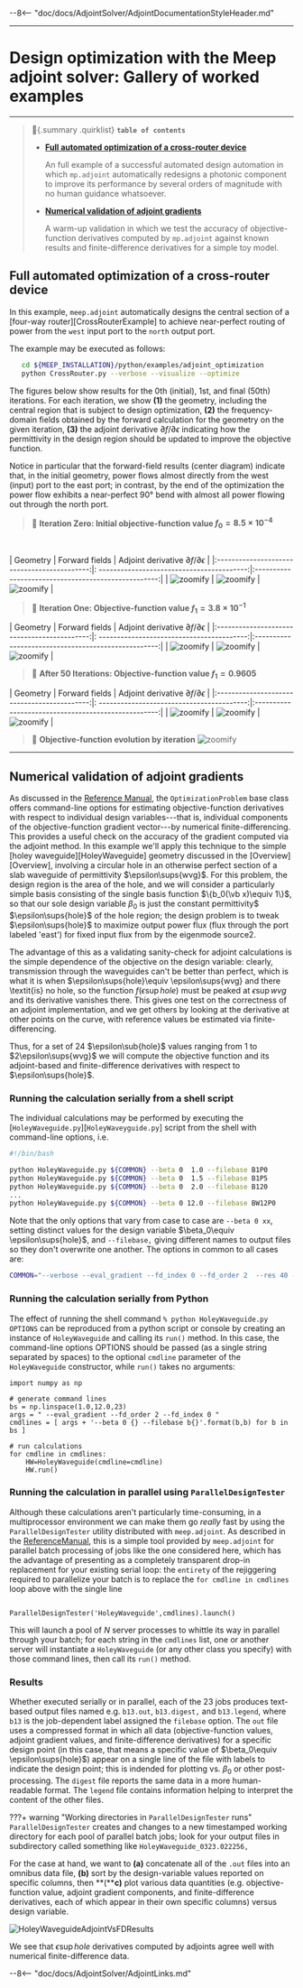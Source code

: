 --8<-- "doc/docs/AdjointSolver/AdjointDocumentationStyleHeader.md"

---
# Design optimization with the Meep adjoint solver: Gallery of worked examples
---

> :bookmark:{.summary .quirklist} **`table of contents`**
>
>
> - [**Full automated optimization of a cross-router device**](#full-automated-optimization-of-a-cross-router-device)
>
>     An full example of a successful automated design automation in which `mp.adjoint`
>     automatically redesigns a photonic component to improve its performance by
>     several orders of magnitude with no human guidance whatsoever.
>
>
>
> - [**Numerical validation of adjoint gradients**](#numerical-validation-of-adjoint-gradients)
>
>     A warm-up validation in which we test the accuracy of objective-function derivatives
>     computed by `mp.adjoint` against known results and finite-difference derivatives
>     for a simple toy model.


## **Full automated optimization of a cross-router device**

In this example, `meep.adjoint` automatically designs the 
central section of a [four-way router][CrossRouterExample]
to achieve near-perfect routing of power from the `west` input
port to the `north` output port.

The example may be executed as follows:

```bash
   cd ${MEEP_INSTALLATION}/python/examples/adjoint_optimization
   python CrossRouter.py --verbose --visualize --optimize
```

The figures below show results for the 0th (initial), 1st, and final (50th)
iterations. For each iteration, we show **(1)** the geometry, including the
central region that is subject to design optimization, **(2)** the frequency-domain
fields obtained by the forward calculation for the geometry on the given iteration,
**(3)** the adjoint derivative $\partial f/\partial \epsilon$ indicating
how the permittivity in the design region should be updated to improve the objective 
function.

Notice in particular that the forward-field results (center diagram) indicate
that, in the initial geometry, power flows almost directly from the west (input)
port to the east port; in contrast, by the end of the optimization
the power flow exhibits a near-perfect 90&deg; bend with almost all power
flowing out through the north port.

>:bookmark: **Iteration Zero: Initial objective-function value $f_0 = 8.5\times 10^{-4}$**

<br>


|  Geometry                                   | Forward fields                             |  Adjoint derivative $\partial f /\partial\epsilon$  |
|:-------------------------------------------:|: -----------------------------------------:|:---------------------------------------------------:|
| ![zoomify](images/RouterGeometry_Iter0.png) | ![zoomify](images/RouterForward_Iter0.png) |  ![zoomify](images/RouterDerivative_Iter0.png)      |



>:bookmark: **Iteration One: Objective-function value $f_1 = 3.8\times 10^{-1}$**
 
|  Geometry                                   | Forward fields                             |  Adjoint derivative $\partial f /\partial\epsilon$  |
|:-------------------------------------------:|: -----------------------------------------:|:---------------------------------------------------:|
| ![zoomify](images/RouterGeometry_Iter1.png) | ![zoomify](images/RouterForward_Iter1.png) |  ![zoomify](images/RouterDerivative_Iter1.png)      |


>:bookmark: **After 50 Iterations: Objective-function value $f_1 = 0.9605$**

 
|  Geometry                                   | Forward fields                             |  Adjoint derivative $\partial f /\partial\epsilon$  |
|:-------------------------------------------:|: -----------------------------------------:|:---------------------------------------------------:|
| ![zoomify](images/RouterGeometry_Final.png) | ![zoomify](images/RouterForward_Final.png) |  ![zoomify](images/RouterDerivative_Final.png)      |


>:bookmark: **Objective-function evolution by iteration**
  ![zoomify](images/RouterObjectiveByIter.png)


--------------------------------------------------

## Numerical validation of adjoint gradients

As discussed in the [Reference Manual](ReferenceManual.md),
the `OptimizationProblem` base class offers command-line options
for estimating objective-function derivatives with respect
to individual design variables---that is, individual components
of the objective-function gradient vector---by numerical finite-differencing. 
This provides a useful check on the accuracy of the
gradient computed via the adjoint method. In this example
we'll apply this technique to the simple
[holey waveguide][HoleyWaveguide] geometry discussed
in the [Overview][Overview], involving a circular hole 
in an otherwise perfect section of a slab waveguide of
permittivity $\epsilon\sups{wvg}$.
For this problem, the design region is the area of the hole,
and we will consider a particularly simple basis consisting of
the single basis function $\{b_0(\vb x)\equiv 1\}$, so that
our sole design variable $\beta_0$ is just the constant permittivity$
$\epsilon\sups{hole}$ of the hole region; the design problem is
to tweak $\epsilon\sups{hole}$ 
to maximize output power flux (flux through the port labeled 'east') 
for fixed input flux from by the eigenmode source2.

The advantage of this as a validating sanity-check for
adjoint calculations is the simple dependence 
of the objective on the design variable:
clearly, transmission through the waveguides can't
be better than perfect, which is what it is
when $\epsilon\sups{hole}\equiv \epsilon\sups{wvg}
and there \textit{is} no hole, so 
the function $f(\epsilon\sup{hole})$ must
be peaked at $\epsilon\sup{wvg}$ and its
derivative vanishes there. This gives one
test on the correctness of an adjoint implementation,
and we get others by looking at the derivative
at other points on the curve, with reference values
be estimated via finite-differencing.

Thus, for a set of 24 $\epsilon\sub{hole}$ values
ranging from 1 to $2\epsilon\sups{wvg}$ we will
compute the objective function and its adjoint-based 
and finite-difference derivatives with respect to
$\epsilon\sups{hole}$.

### Running the calculation serially from a shell script 

The individual calculations may be performed by executing the
[`HoleyWaveguide.py`][`HoleyWaveyguide.py`] script from the
shell with command-line options, i.e.

```bash
#!/bin/bash

python HoleyWaveguide.py ${COMMON} --beta 0  1.0 --filebase B1P0
python HoleyWaveguide.py ${COMMON} --beta 0  1.5 --filebase B1P5
python HoleyWaveguide.py ${COMMON} --beta 0  2.0 --filebase B120
...
python HoleyWaveguide.py ${COMMON} --beta 0 12.0 --filebase BW12P0
```

Note that the only options that vary from case to case
are `--beta 0 xx`, setting distinct values for the design
variable $\beta_0\equiv \epsilon\sups{hole}$,
and `--filebase,` giving different names to output
files so they don't overwrite one another.
The options in common to all cases are:

```bash
COMMON="--verbose --eval_gradient --fd_index 0 --fd_order 2  --res 40 --df 0.25"
```

### Running the calculation serially from Python

The effect of running the shell command
`% python HoleyWaveguide.py OPTIONS`
can be reproduced from a python script or console
by creating an instance of `HoleyWaveguide`
and calling its `run()` method.
In this case, the command-line options OPTIONS
should be passed (as a single string separated by spaces)
to the optional `cmdline` parameter of the `HoleyWaveguide`
constructor, while `run()` takes no arguments:

```py3
import numpy as np

# generate command lines
bs = np.linspace(1.0,12.0,23)
args = " --eval_gradient --fd_order 2 --fd_index 0 "
cmdlines = [ args + '--beta 0 {} --filebase b{}'.format(b,b) for b in bs ]

# run calculations 
for cmdline in cmdlines:
    HW=HoleyWaveguide(cmdline=cmdline)    
    HW.run()
```

### Running the calculation in parallel using `ParallelDesignTester`

Although these calculations aren't particularly time-consuming,
in a multiprocessor environment
we can make them go *really* fast by using the `ParallelDesignTester`
utility distributed with `meep.adjoint`. As described in the
[ReferenceManual](ReferenceManual#2d-running-many-single-point-calculations-in-parallel-paralleldesigntester),
this is a simple
tool provided by `meep.adjoint` for parallel batch processing of jobs 
like the one considered here, which has the advantage of
presenting as a completely transparent drop-in replacement
for your existing serial loop: 
the `entirety` of the rejiggering required to parallelize
your batch is to replace the  `for cmdline in cmdlines` loop 
above with the single line

```py3

ParallelDesignTester('HoleyWaveguide',cmdlines).launch()

```

This will launch a pool of $N$ server processes to whittle
its way in parallel through your batch; for each string
in the `cmdlines` list, one or another server will
instantiate a `HoleyWaveguide` (or any other class you
specify) with those command lines, then call its `run()`
method. 

### Results

Whether executed serially or in parallel, each of the 23 jobs
produces text-based output files named e.g. `b13.out`, `b13.digest,`
and `b13.legend`, where `b13` is the job-dependent
label assigned the `filebase` option. The `out`
file uses a compressed format in which all data 
(objective-function values, adjoint gradient values, 
and finite-difference derivatives) for a specific design
point (in this case, that means a specific value of 
$\beta_0\equiv \epsilon\sups{hole}$) appear on a single
line of the file with labels to indicate the design point;
this is indended for plotting vs. $\beta_0$ or other
post-processing. The `digest` file reports the same
data in a more human-readable format.  The `legend`
file contains information helping to interpret the content
of the other files.

???+ warning "Working directories in `ParallelDesignTester` runs"
     `ParallelDesignTester` creates and changes to a new 
     timestamped working directory for each pool of parallel
     batch jobs; look for your output files in
     subdirectory called something like `HoleyWaveguide_0323.022256,`

For the case at hand, we want to **(a)** concatenate all of the
`.out` files into an omnibus data file, **(b)** sort by the 
design-variable values reported on specific columns, then
**(****c)** plot various data quantities (e.g. objective-function 
value, adjoint gradient components, and finite-difference derivatives, 
each of which appear in their own specific columns)
versus design variable.

![HoleyWaveguideAdjointVsFDResults](images/HoleyWaveguide_AdjointVsFD.png)

We see that $\epsilon\sup{hole}$ derivatives computed by
adjoints agree well with numerical finite-difference data.

--8<-- "doc/docs/AdjointSolver/AdjointLinks.md"
